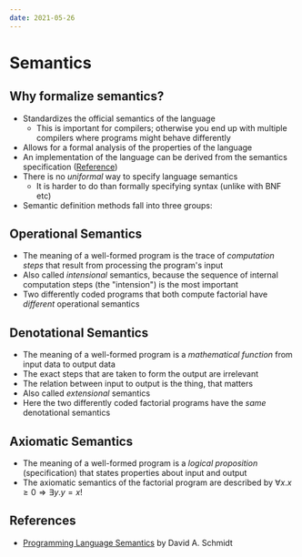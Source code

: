 ```yaml
---
date: 2021-05-26
---
```


# Semantics

## Why formalize semantics?

- Standardizes the official semantics of the language
  - This is important for compilers; otherwise you end up with multiple compilers where programs might behave differently
- Allows for a formal analysis of the properties of the language
- An implementation of the language can be derived from the semantics specification ([Reference](https://link.springer.com/chapter/10.1007/3-540-10250-7_19))
- There is no _uniformal_ way to specify language semantics
  - It is harder to do than formally specifying syntax (unlike with BNF etc)
- Semantic definition methods fall into three groups:

## Operational Semantics

- The meaning of a well-formed program is the trace of _computation steps_ that
  result from processing the program's input
- Also called _intensional_ semantics, because the sequence of internal computation
  steps (the "intension") is the most important
- Two differently coded programs that both compute factorial have _different_ operational semantics

## Denotational Semantics

- The meaning of a well-formed program is a _mathematical function_ from input data
  to output data
- The exact steps that are taken to form the output are irrelevant
- The relation between input to output is the thing, that matters
- Also called _extensional_ semantics
- Here the two differently coded factorial programs have the _same_ denotational semantics

## Axiomatic Semantics

- The meaning of a well-formed program is a _logical proposition_ (specification)
  that states properties about input and output
- The axiomatic semantics of the factorial program are described by $\forall x. x \geq 0 \Rightarrow \exists y. y = x!$

## References

- [Programming Language Semantics](http://people.cs.ksu.edu/~schmidt/705a/Lectures/chapter.pdf) by David A. Schmidt
